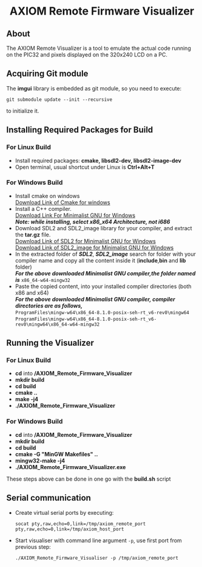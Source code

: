 <h1 align = "center"> AXIOM Remote Firmware Visualizer </h1>

## About

The AXIOM Remote Visualizer is a tool to emulate the actual code running on the PIC32 and pixels displayed on the 320x240 LCD on a PC.

## Acquiring Git module

The **imgui** library is embedded as git module, so you need to execute:

    git submodule update --init --recursive 

to initialize it.

## Installing Required Packages for Build

### For Linux Build

* Install required packages: **cmake, libsdl2-dev, libsdl2-image-dev**
* Open terminal, usual shortcut under Linux is **Ctrl+Alt+T**

### For Windows Build

* Install cmake on windows <br>
  <a href = "https://cmake.org/download/"> Download Link of Cmake for windows</a><br>
* Install a C++ compiler. <br>
  <a href = "https://nchc.dl.sourceforge.net/project/mingw-w64/Toolchains%20targetting%20Win32/Personal%20Builds/mingw-builds/installer/mingw-w64-install.exe"> Download Link For Minimalist GNU for Windows </a> <br>
  ***Note: while installing, select x86_x64 Architecture, not i686***
* Download SDL2 and SDL2_image library for your compiler, and extract the **tar.gz** file.  <br>
  <a href = "https://www.libsdl.org/release/SDL2-devel-2.0.14-mingw.tar.gz"> Download Link of SDL2 for Minimalist GNU for Windows  </a> <br>
  <a href = "https://www.libsdl.org/projects/SDL_image/release/SDL2_image-devel-2.0.5-mingw.tar.gz"> Download Link of SDL2_image for Minimalist GNU for Windows  </a> <br>
* In the extracted folder of ***SDL2***, ***SDL2_image*** search for folder with your compiler name and copy all the content inside it (**include**,**bin** and **lib** folder)<br>
  ***For the above downloaded Minimalist GNU compiler,the folder named is*** ```x86_64-w64-mingw32``` <br>
* Paste the copied content, into your installed compiler directories (both x86 and x64)<br>
  ***For the above downloaded Minimalist GNU compiler, compiler directories are as follows,*** <br>
  ```ProgramFiles\mingw-w64\x86_64-8.1.0-posix-seh-rt_v6-rev0\mingw64```<br>
  ```ProgramFiles\mingw-w64\x86_64-8.1.0-posix-seh-rt_v6-rev0\mingw64\x86_64-w64-mingw32```

## Running the Visualizer

### For Linux Build

* **cd** into **/AXIOM_Remote_Firmware_Visualizer**
* **mkdir build**
* **cd build**
* **cmake ..**
* **make -j4**
* **./AXIOM_Remote_Firmware_Visualizer**

### For Windows Build

* **cd** into **/AXIOM_Remote_Firmware_Visualizer**
* **mkdir build**
* **cd build**
* **cmake -G "MinGW Makefiles" ..**
* **mingw32-make -j4**
* **./AXIOM_Remote_Firmware_Visualizer.exe**

These steps above can be done in one go with the **build.sh** script

## Serial communication

* Create virtual serial ports by executing:

  ```socat pty,raw,echo=0,link=/tmp/axiom_remote_port pty,raw,echo=0,link=/tmp/axiom_host_port```

* Start visualiser with command line argument ```-p```, use first port from previous step:

  ```./AXIOM_Remote_Firmware_Visualiser -p /tmp/axiom_remote_port```
